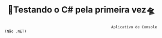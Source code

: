 <h1 align="center">🎯Testando o C# pela primeira vez🛸</h1>

###
                                                     Aplicativo de Console (Não .NET)

